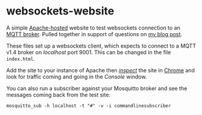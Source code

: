 # websockets-website

A simple [Apache-hosted][apache] website to test websockets connection to an [MQTT broker][mosquitto].  Pulled together in support of questions on [my blog post][blog].

These files set up a websockets client, which expects to connect to a MQTT v1.4 broker on *localhost* port 9001.  This can be changed in the file `index.html`.

Add the site to your instance of Apache then [*inspect*][inspect] the site in [Chrome][chrome] and look for traffic coming and going in the *Console* window.

You can also run a subscriber against your Mosquitto broker and see the messages coming back from the test site:

    mosquitto_sub -h localhost -t "#" -v -i commandlinesubscriber


[apache]: https://httpd.apache.org/
[mosquitto]: http://mosquitto.org/
[blog]: http://goochgooch.co.uk/2014/08/01/building-mosquitto-1-4/
[inspect]: http://superuser.com/questions/4640/what-is-the-inspect-element-feature-in-google-chrome
[chrome]: http://www.google.com/chrome/
